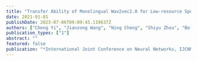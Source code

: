 ```yaml
---
title: "Transfer Ability of Monolingual Wav2vec2.0 for Low-resource Speech Recognition"
date: 2021-01-01
publishDate: 2023-07-06T09:09:45.119637Z
authors: ["Cheng Yi", "Jianzong Wang", "Ning Cheng", "Shiyu Zhou", "Bo Xu"]
publication_types: ["1"]
abstract: ""
featured: false
publication: "*International Joint Conference on Neural Networks, IJCNN 2021, Shenzhen, China, July 18-22, 2021*"
---
```


